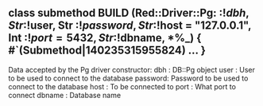 class submethod BUILD (Red::Driver::Pg: :$!dbh, Str :$!user, Str :$!password, Str :$!host = "127.0.0.1", Int :$!port = 5432, Str :$!dbname, *%_) { #`(Submethod|140235315955824) ... }
--------------------------------------------------------------------------------------------------------------------------------------------------------------------------------------

Data accepted by the Pg driver constructor: dbh : DB::Pg object user : User to be used to connect to the database password: Password to be used to connect to the database host : To be connected to port : What port to connect dbname : Database name

